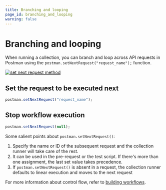 ```yaml
---
title: Branching and looping
page_id: branching_and_looping
warning: false
---
```


# Branching and looping

When running a collection, you can branch and loop across API requests in Postman using the `postman.setNextRequest("request_name");` function.

[![set next request method](https://s3.amazonaws.com/postman-static-getpostman-com/postman-docs/Test_script10.png)](https://s3.amazonaws.com/postman-static-getpostman-com/postman-docs/Test_script10.png)

## Set the request to be executed next

```javascript
postman.setNextRequest("request_name");
```

## Stop workflow execution

```javascript
postman.setNextRequest(null);
```

Some salient points about `postman.setNextRequest()`:

1. Specify the name or ID of the subsequent request and the collection runner will take care of the rest.
2. It can be used in the pre-request or the test script. If there's more than one assignment, the last set value takes precedence.
3. If `postman.setNextRequest()` is absent in a request, the collection runner defaults to linear execution and moves to the next request

For more information about control flow, refer to [building workflows](https://github.com/kaustavdm/postman-docs-test/tree/b9c2cefa916197b408de633b2ecb1d256acf0a06/docs/postman/collection_runs/building_workflows/README.md).

